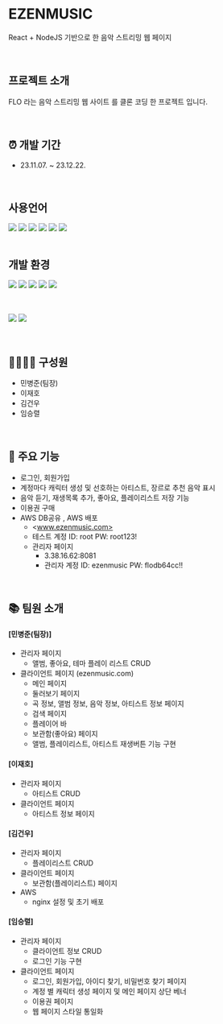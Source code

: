 # EZENMUSIC

React + NodeJS 기반으로 한 음악 스트리밍 웹 페이지

<br>

## 프로젝트 소개

FLO 라는 음악 스트리밍 웹 사이트 를 클론 코딩 한 프로젝트 입니다.

<br>

## ⏰ 개발 기간

- 23.11.07. ~ 23.12.22.

<br>

## 사용언어

<div>
<img src="https://img.shields.io/badge/html5-E34F26?style=for-the-badge&logo=html5&logoColor=white">
<img src="https://img.shields.io/badge/css-1572B6?style=for-the-badge&logo=css3&logoColor=white">
<img src="https://img.shields.io/badge/javascript-F7DF1E?style=for-the-badge&logo=javascript&logoColor=black">
<img src="https://img.shields.io/badge/jquery-0769AD?style=for-the-badge&logo=jquery&logoColor=white">
<img src="https://img.shields.io/badge/bootstrap5-7952B3?style=for-the-badge&logo=bootstrap&logoColor=white">
<img src="https://img.shields.io/badge/Typescript-3178C6?style=flat-square&logo=Typescript&logoColor=white"/>
</div>

<br>

## 개발 환경

<div>
<img src="https://img.shields.io/badge/windows-0078D6?style=for-the-badge&logo=windows&logoColor=white">
<img src="https://img.shields.io/badge/Next.js-000000?style=flat-square&logo=Next.js&logoColor=white"/>
<img src="https://img.shields.io/badge/Rust-000000?style=flat-square&logo=Rust&logoColor=white"/>
<img src="https://img.shields.io/badge/mysql8.0.33-4479A1?style=for-the-badge&logo=mysql&logoColor=white">
<img src="https://img.shields.io/badge/Expo-000000?style=flat-square&logo=Expo&logoColor=white"/>
  
<br><br>
<img src="https://img.shields.io/badge/aws-FF9900?style=for-the-badge&logo=amazonaws&logoColor=white">
<img src="https://img.shields.io/badge/github-181717?style=for-the-badge&logo=github&logoColor=white">
</div>

<br>

## 👩‍👩‍👦‍👦 구성원
- 민병준(팀장)
- 이재호
- 김건우
- 임승렬
<br>

## 📌 주요 기능
- 로그인, 회원가입
- 계정마다 캐릭터 생성 및 선호하는 아티스트, 장르로 추천 음악 표시
- 음악 듣기, 재생목록 추가, 좋아요, 플레이리스트 저장 기능
- 이용권 구매
- AWS DB공유 , AWS 배포 
  - <www.ezenmusic.com>
  - 테스트 계정 ID: root PW: root123!
  - 관리자 페이지
    - 3.38.16.62:8081
    - 관리자 계정 ID: ezenmusic PW: flodb64cc!!
<br>

## 📚 팀원 소개
#### [민병준(팀장)]
+ 관리자 페이지
  + 앨범, 좋아요, 테마 플레이 리스트 CRUD
+ 클라이언트 페이지 (ezenmusic.com)
  + 메인 페이지 
  + 둘러보기 페이지
  + 곡 정보, 앨범 정보, 음악 정보, 아티스트 정보 페이지
  + 검색 페이지
  + 플레이어 바
  + 보관함(좋아요) 페이지
  + 앨범, 플레이리스트, 아티스트 재생버튼 기능 구현
  
#### [이재호]
+ 관리자 페이지
  + 아티스트 CRUD
+ 클라이언트 페이지
  + 아티스트 정보 페이지
    
#### [김건우]
+ 관리자 페이지
  + 플레이리스트 CRUD
+ 클라이언트 페이지
  + 보관함(플레이리스트) 페이지
+ AWS
  + nginx 설정 및 초기 배포
    
#### [임승렬]
+ 관리자 페이지
  + 클라이언트 정보 CRUD
  + 로그인 기능 구현
+ 클라이언트 페이지
  + 로그인, 회원가입, 아이디 찾기, 비밀번호 찾기 페이지
  + 계정 별 캐릭터 생성 페이지 및 메인 페이지 상단 베너 
  + 이용권 페이지
  + 웹 페이지 스타일 통일화
